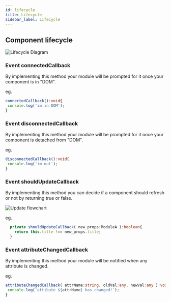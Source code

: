 ```yaml
---
id: lifecycle
title: Lifecycle
sidebar_label: Lifecycle
---
```


## Component lifecycle

![Lifecycle Diagram](../img/lifecycle.png)

### Event connectedCallback

By implementing this method your module will be prompted for it once your component is in "DOM".

eg.
``` typescript
connectedCallback():void{
 console.log('im in DOM');
}
```

### Event disconnectedCallback

By implementing this method  your module will be prompted for it once your component is detached from "DOM".

eg.
``` typescript
disconnectedCallback():void{
 console.log('im out');
}
```

### Event shouldUpdateCallback

By implementing  this method you can decide if a component should refresh or not by returning true or false.

![Update flowchart](../img/lifecycle-refresh.png)

eg.
``` typescript
  private shouldUpdateCallback( new_props:ModuleA ):boolean{
    return this.title !== new_props.title;
  }
```

### Event attributeChangedCallback

By implementing this method your module will be notified when any attribute is changed.

eg.
``` typescript
attributeChangedCallback( attrName:string, oldVal:any, newVal:any ):void{
 console.log(`attibute ${attrName} has changed!`);
}
```


